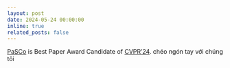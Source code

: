 ```yaml
---
layout: post
date: 2024-05-24 00:00:00
inline: true
related_posts: false
---
```


<a href="https://astra-vision.github.io/PaSCo" rel="noopener" target="_blank">PaSCo</a> is Best Paper Award Candidate of <a href="https://cvpr.thecvf.com/" rel="noopener" target="_blank">CVPR’24</a>. chéo ngón tay với chúng tôi
